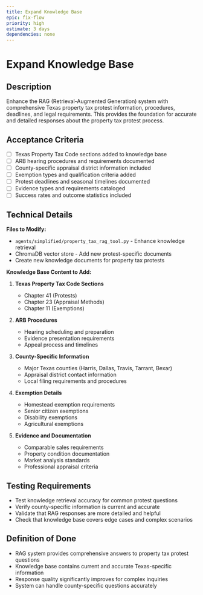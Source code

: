 ```yaml
---
title: Expand Knowledge Base
epic: fix-flow
priority: high
estimate: 3 days
dependencies: none
---
```


# Expand Knowledge Base

## Description
Enhance the RAG (Retrieval-Augmented Generation) system with comprehensive Texas property tax protest information, procedures, deadlines, and legal requirements. This provides the foundation for accurate and detailed responses about the property tax protest process.

## Acceptance Criteria
- [ ] Texas Property Tax Code sections added to knowledge base
- [ ] ARB hearing procedures and requirements documented
- [ ] County-specific appraisal district information included
- [ ] Exemption types and qualification criteria added
- [ ] Protest deadlines and seasonal timelines documented
- [ ] Evidence types and requirements cataloged
- [ ] Success rates and outcome statistics included

## Technical Details
**Files to Modify:**
- `agents/simplified/property_tax_rag_tool.py` - Enhance knowledge retrieval
- ChromaDB vector store - Add new protest-specific documents
- Create new knowledge documents for property tax protests

**Knowledge Base Content to Add:**
1. **Texas Property Tax Code Sections**
   - Chapter 41 (Protests)
   - Chapter 23 (Appraisal Methods)
   - Chapter 11 (Exemptions)

2. **ARB Procedures**
   - Hearing scheduling and preparation
   - Evidence presentation requirements
   - Appeal process and timelines

3. **County-Specific Information**
   - Major Texas counties (Harris, Dallas, Travis, Tarrant, Bexar)
   - Appraisal district contact information
   - Local filing requirements and procedures

4. **Exemption Details**
   - Homestead exemption requirements
   - Senior citizen exemptions
   - Disability exemptions
   - Agricultural exemptions

5. **Evidence and Documentation**
   - Comparable sales requirements
   - Property condition documentation
   - Market analysis standards
   - Professional appraisal criteria

## Testing Requirements
- Test knowledge retrieval accuracy for common protest questions
- Verify county-specific information is current and accurate
- Validate that RAG responses are more detailed and helpful
- Check that knowledge base covers edge cases and complex scenarios

## Definition of Done
- RAG system provides comprehensive answers to property tax protest questions
- Knowledge base contains current and accurate Texas-specific information
- Response quality significantly improves for complex inquiries
- System can handle county-specific questions accurately